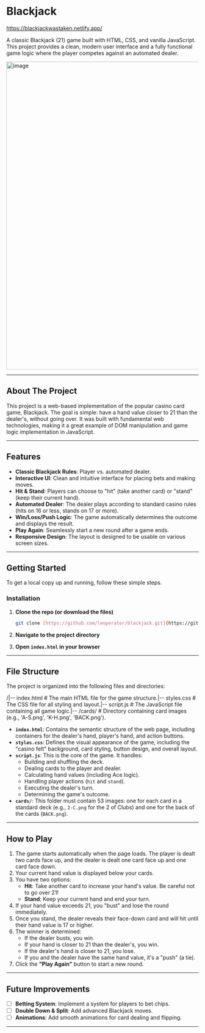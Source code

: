 # Blackjack
https://blackjackwastaken.netlify.app/

A classic Blackjack (21) game built with HTML, CSS, and vanilla JavaScript. This project provides a clean, modern user interface and a fully functional game logic where the player competes against an automated dealer.

<img width="1918" height="805" alt="image" src="https://github.com/user-attachments/assets/2c547aa2-0623-4ac7-980f-27371d0fac13" />


***

## About The Project

This project is a web-based implementation of the popular casino card game, Blackjack. The goal is simple: have a hand value closer to 21 than the dealer's, without going over. It was built with fundamental web technologies, making it a great example of DOM manipulation and game logic implementation in JavaScript.

***

## Features

- **Classic Blackjack Rules**: Player vs. automated dealer.
- **Interactive UI**: Clean and intuitive interface for placing bets and making moves.
- **Hit & Stand**: Players can choose to "hit" (take another card) or "stand" (keep their current hand).
- **Automated Dealer**: The dealer plays according to standard casino rules (hits on 16 or less, stands on 17 or more).
- **Win/Loss/Push Logic**: The game automatically determines the outcome and displays the result.
- **Play Again**: Seamlessly start a new round after a game ends.
- **Responsive Design**: The layout is designed to be usable on various screen sizes.

***

## Getting Started

To get a local copy up and running, follow these simple steps.

### Installation

1.  **Clone the repo (or download the files)**
    ```sh
    git clone [https://github.com/leoperator/blackjack.git](https://github.com/leoperator/blackjack.git)
    ```
2.  **Navigate to the project directory**

3.  **Open `index.html` in your browser**

***

## File Structure

The project is organized into the following files and directories:

/|-- index.html      # The main HTML file for the game structure.|-- styles.css      # The CSS file for all styling and layout.|-- script.js       # The JavaScript file containing all game logic.|-- /cards/         # Directory containing card images (e.g., 'A-S.png', 'K-H.png', 'BACK.png').
-   **`index.html`**: Contains the semantic structure of the web page, including containers for the dealer's hand, player's hand, and action buttons.
-   **`styles.css`**: Defines the visual appearance of the game, including the "casino felt" background, card styling, button design, and overall layout.
-   **`script.js`**: This is the core of the game. It handles:
    -   Building and shuffling the deck.
    -   Dealing cards to the player and dealer.
    -   Calculating hand values (including Ace logic).
    -   Handling player actions (`hit` and `stand`).
    -   Executing the dealer's turn.
    -   Determining the game's outcome.
-   **`cards/`**: This folder must contain 53 images: one for each card in a standard deck (e.g., `2-C.png` for the 2 of Clubs) and one for the back of the cards (`BACK.png`).

***

## How to Play

1.  The game starts automatically when the page loads. The player is dealt two cards face up, and the dealer is dealt one card face up and one card face down.
2.  Your current hand value is displayed below your cards.
3.  You have two options:
    -   **Hit**: Take another card to increase your hand's value. Be careful not to go over 21!
    -   **Stand**: Keep your current hand and end your turn.
4.  If your hand value exceeds 21, you "bust" and lose the round immediately.
5.  Once you stand, the dealer reveals their face-down card and will hit until their hand value is 17 or higher.
6.  The winner is determined:
    -   If the dealer busts, you win.
    -   If your hand is closer to 21 than the dealer's, you win.
    -   If the dealer's hand is closer to 21, you lose.
    -   If you and the dealer have the same hand value, it's a "push" (a tie).
7.  Click the **"Play Again"** button to start a new round.

***

## Future Improvements

-   [ ] **Betting System**: Implement a system for players to bet chips.
-   [ ] **Double Down & Split**: Add advanced Blackjack moves.
-   [ ] **Animations**: Add smooth animations for card dealing and flipping.
***
